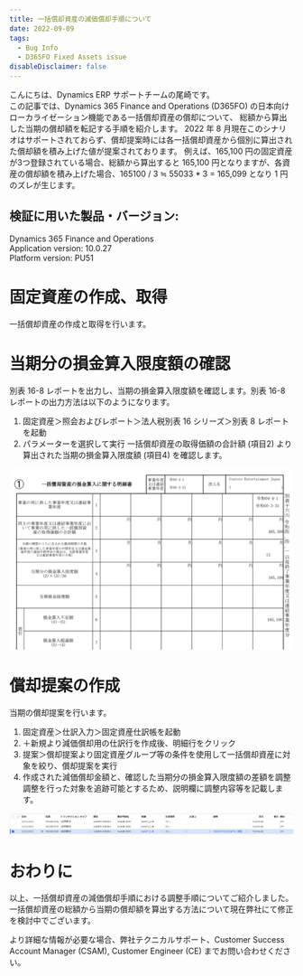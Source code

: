 ```yaml
---
title: 一括償却資産の減価償却手順について
date: 2022-09-09
tags:
  - Bug Info
  - D365FO Fixed Assets issue
disableDisclaimer: false
---
```


こんにちは、Dynamics ERP サポートチームの尾崎です。  
この記事では、Dynamics 365 Finance and Operations (D365FO) の日本向けローカライゼーション機能である一括償却資産の償却について、
総額から算出した当期の償却額を転記する手順を紹介します。
2022 年 8 月現在このシナリオはサポートされておらず、償却提案時には各一括償却資産から個別に算出された償却額を積み上げた値が提案されております。
例えば、165,100 円の固定資産が3つ登録されている場合、総額から算出すると 165,100 円となりますが、各資産の償却額を積み上げた場合、165100 / 3 ≒ 55033 * 3 = 165,099 となり 1 円のズレが生じます。

<!-- more -->
## 検証に用いた製品・バージョン:
Dynamics 365 Finance and Operations  
Application version: 10.0.27  
Platform version: PU51 

# 固定資産の作成、取得

一括償却資産の作成と取得を行います。

# 当期分の損金算入限度額の確認

別表 16-8 レポートを出力し、当期の損金算入限度額を確認します。別表 16-8 レポートの出力方法は以下のようになります。
1. 固定資産＞照会およびレポート＞法人税別表 16 シリーズ＞別表 8 レポートを起動
2. パラメーターを選択して実行
一括償却資産の取得価額の合計額 (項目2) より算出された当期の損金算入限度額 (項目4) を確認します。

![](./lumpsum-asset-depreciation-issue/lumpsum-asset-depreciation-issue1.png)

# 償却提案の作成
        
当期の償却提案を行います。
1. 固定資産＞仕訳入力＞固定資産仕訳帳を起動
2. ＋新規より減価償却用の仕訳行を作成後、明細行をクリック
3. 提案＞償却提案より固定資産グループ等の条件を使用して一括償却資産に対象を絞り、償却提案を実行
4. 作成された減価償却金額と、確認した当期分の損金算入限度額の差額を調整
調整を行った対象を追跡可能とするため、説明欄に調整内容等を記載します。
   
![](./lumpsum-asset-depreciation-issue/lumpsum-asset-depreciation-issue2.png)

# おわりに  
以上、一括償却資産の減価償却手順における調整手順についてご紹介しました。
一括償却資産の総額から当期の償却額を算出する方法について現在弊社にて修正を検討中でございます。

より詳細な情報が必要な場合、弊社テクニカルサポート、Customer Success Account Manager (CSAM), Customer Engineer (CE) までお問い合わせください。
